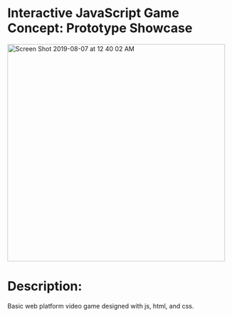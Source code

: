 # Interactive JavaScript Game Concept: Prototype Showcase

<img width="489" alt="Screen Shot 2019-08-07 at 12 40 02 AM" src="https://user-images.githubusercontent.com/36040531/62595407-37b4eb00-b8ac-11e9-875a-55169121ca29.png">

# Description:
Basic web platform video game designed with js, html, and css.
